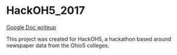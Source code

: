 # HackOH5_2017
[Google Doc writeup](https://docs.google.com/document/d/1TjKVKBu6LDsjV9uSEwWJpwbnE86Kui_WZRLqSh6cweA/edit?usp=sharing)

This project was created for HackOH5, a hackathon based around newspaper data from the Ohio5 colleges.
